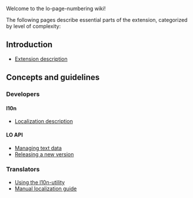 Welcome to the lo-page-numbering wiki!

The following pages describe essential parts of the extension, categorized by level of complexity:

## Introduction
* [Extension description](https://github.com/arvchristos/lo-page-numbering/wiki/Generic-extension-description)

## Concepts and guidelines
### Developers
#### l10n
* [Localization description](https://github.com/arvchristos/lo-page-numbering/wiki/Localization-approach-description)

#### LO API 
* [Managing text data](https://github.com/arvchristos/lo-page-numbering/wiki/Managing-text-data)
* [Releasing a new version](https://github.com/arvchristos/lo-page-numbering/wiki/Releasing-a-new-version)

### Translators
* [Using the l10n-utility](https://gitlab.com/lo_extensions/l10n-utility)
* [Manual localization guide](https://github.com/arvchristos/lo-page-numbering/wiki/Manual-Localization-guide)
